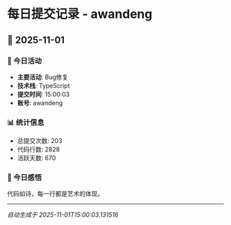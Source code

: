 # 每日提交记录 - awandeng

## 📅 2025-11-01

### 🎯 今日活动
- **主要活动**: Bug修复
- **技术栈**: TypeScript
- **提交时间**: 15:00:03
- **账号**: awandeng

### 📊 统计信息
- 总提交次数: 203
- 代码行数: 2828
- 活跃天数: 670

### 💭 今日感悟
代码如诗，每一行都是艺术的体现。

---
*自动生成于 2025-11-01T15:00:03.131516*
